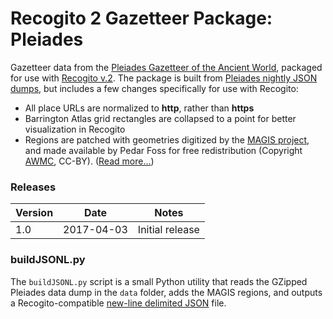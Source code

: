 # Recogito 2 Gazetteer Package: Pleiades

Gazetteer data from the [Pleiades Gazetteer of the Ancient World](http://pleiades.stoa.org),
packaged for use with [Recogito v.2](http://github.com/pelagios/recogito2). The package is
built from [Pleiades nightly JSON dumps](https://pleiades.stoa.org/downloads), but includes a few
changes specifically for use with Recogito:

- All place URLs are normalized to __http__, rather than __https__
- Barrington Atlas grid rectangles are collapsed to a point for better visualization in Recogito
- Regions are patched with geometries digitized by the [MAGIS project](http://cgma.depauw.edu/MAGIS/), and
  made available by Pedar Foss for free redistribution (Copyright [AWMC](http://awmc.unc.edu), CC-BY).
  ([Read more...](https://github.com/pelagios/gazetteer-data/tree/master/magis-pleiades-regions))

### Releases

| Version | Date       | Notes           |
|---------|------------|-----------------|
|1.0      | 2017-04-03 | Initial release |

### buildJSONL.py

The `buildJSONL.py` script is a small Python utility that reads the GZipped Pleiades data dump
in the `data` folder, adds the MAGIS regions, and outputs a Recogito-compatible [new-line
delimited JSON](http://jsonlines.org) file.
